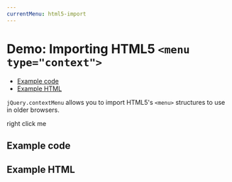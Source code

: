 ```yaml
---
currentMenu: html5-import 
---
```


# Demo: Importing HTML5 `<menu type="context">`

<!-- START doctoc generated TOC please keep comment here to allow auto update -->
<!-- DON'T EDIT THIS SECTION, INSTEAD RE-RUN doctoc TO UPDATE -->


- [Example code](#example-code)
- [Example HTML](#example-html)

<!-- END doctoc generated TOC please keep comment here to allow auto update -->

`jQuery.contextMenu` allows you to import HTML5's `<menu>` structures to use in older browsers. 

<span class="context-menu-one btn btn-neutral">right click me</span>

## Example code

<script type="text/javascript" class="showcase">
$(function(){
    $.contextMenu({
        selector: '.context-menu-one', 
        items: $.contextMenu.fromMenu($('#html5menu'))
    });
});
</script>

## Example HTML
<div style="display:none;" class="showcase" data-showcase-import=".context-menu-one"></div>

<menu id="html5menu" type="context" style="display:none" class="showcase">
  <command label="rotate" icon="edit" onclick="alert('rotate')">
  <command label="resize" onclick="alert('resize')">
  <menu label="share">
    <command label="twitter" onclick="alert('twitter')">
    <hr>
    <command label="facebook" onclick="alert('facebook')">
  </menu>
</menu>